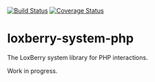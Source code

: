 [![Build Status](https://travis-ci.org/moay/opensensemap-api-php-client.svg?branch=master)](https://travis-ci.org/moay/loxberry-system-php)
[![Coverage Status](https://coveralls.io/repos/github/moay/loxberry-system-php/badge.svg?branch=master)](https://coveralls.io/github/moay/loxberry-system-php?branch=master)

# loxberry-system-php
The LoxBerry system library for PHP interactions.

Work in progress.
